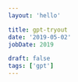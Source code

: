 ```yaml
---
layout: 'hello'

title: gpt-tryout
date: '2019-05-02'
jobDate: 2019

draft: false
tags: ['gpt']
---
```

